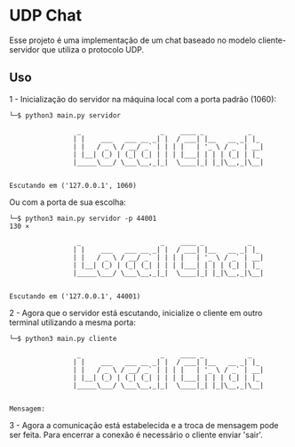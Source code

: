 # UDP Chat

Esse projeto é uma implementação de um chat baseado no modelo cliente-servidor que utiliza o protocolo UDP.<br>

<h2> Uso </h2>

1 - Inicialização do servidor na máquina local com a porta padrão (1060):

```
└─$ python3 main.py servidor

                 _                    _    ____ _           _   
                | |    ___   ___ __ _| |  / ___| |__   __ _| |_ 
                | |   / _ \ / __/ _` | | | |   | '_ \ / _` | __|
                | |__| (_) | (_| (_| | | | |___| | | | (_| | |_ 
                |_____\___/ \___\__,_|_|  \____|_| |_|\__,_|\__|
                                                        
    
Escutando em ('127.0.0.1', 1060)
```

Ou com a porta de sua escolha:

```
└─$ python3 main.py servidor -p 44001                                                                                                                                                        130 ⨯

                 _                    _    ____ _           _   
                | |    ___   ___ __ _| |  / ___| |__   __ _| |_ 
                | |   / _ \ / __/ _` | | | |   | '_ \ / _` | __|
                | |__| (_) | (_| (_| | | | |___| | | | (_| | |_ 
                |_____\___/ \___\__,_|_|  \____|_| |_|\__,_|\__|
                                                        
    
Escutando em ('127.0.0.1', 44001)
```

2 - Agora que o servidor está escutando, inicialize o cliente em outro terminal utilizando a mesma porta:

```
└─$ python3 main.py cliente          

                 _                    _    ____ _           _   
                | |    ___   ___ __ _| |  / ___| |__   __ _| |_ 
                | |   / _ \ / __/ _` | | | |   | '_ \ / _` | __|
                | |__| (_) | (_| (_| | | | |___| | | | (_| | |_ 
                |_____\___/ \___\__,_|_|  \____|_| |_|\__,_|\__|
                                                        
    
Mensagem: 
```

3 - Agora a comunicação está estabelecida e a troca de mensagem pode ser feita. Para encerrar a conexão é necessário o cliente enviar 'sair'.



